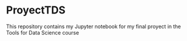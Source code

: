 # ProyectTDS
This repository contains my Jupyter notebook for my final proyect in the Tools for Data Science course
